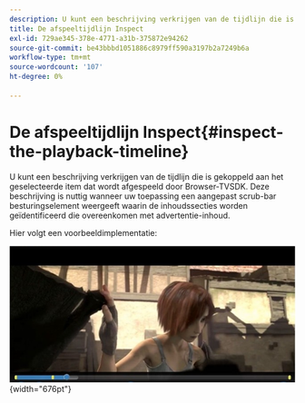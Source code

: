 ```yaml
---
description: U kunt een beschrijving verkrijgen van de tijdlijn die is gekoppeld aan het geselecteerde item dat wordt afgespeeld door Browser-TVSDK. Deze beschrijving is nuttig wanneer uw toepassing een aangepast scrub-bar besturingselement weergeeft waarin de inhoudssecties worden geïdentificeerd die overeenkomen met advertentie-inhoud.
title: De afspeeltijdlijn Inspect
exl-id: 729ae345-378e-4771-a31b-375872e94262
source-git-commit: be43bbbd1051886c8979ff590a3197b2a7249b6a
workflow-type: tm+mt
source-wordcount: '107'
ht-degree: 0%

---
```


# De afspeeltijdlijn Inspect{#inspect-the-playback-timeline}

U kunt een beschrijving verkrijgen van de tijdlijn die is gekoppeld aan het geselecteerde item dat wordt afgespeeld door Browser-TVSDK. Deze beschrijving is nuttig wanneer uw toepassing een aangepast scrub-bar besturingselement weergeeft waarin de inhoudssecties worden geïdentificeerd die overeenkomen met advertentie-inhoud.

Hier volgt een voorbeeldimplementatie:
<!--<a id="fig_9CB8AF44F122405C9B78006ADC10F5B1"></a>-->

![](assets/timeline.png){width="676pt"}
